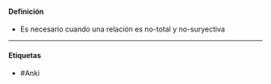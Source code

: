 #### Definición
- Es necesario cuando una relación es no-total y no-suryectiva
***
#### Etiquetas
- #Anki 